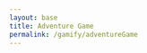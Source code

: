 ```yaml
---
layout: base
title: Adventure Game
permalink: /gamify/adventureGame
---
```


<div id="gameContainer">
    <div id="promptDropDown" class="promptDropDown" style="z-index: 9999"></div>
    <canvas id='gameCanvas'></canvas>
</div>


<script type="module">
    // import GameControl from '{{site.baseurl}}/assets/js/adventureGame/GameControl.js';
    import Game from '{{site.baseurl}}/assets/js/adventureGame/Game.js';
    import { pythonURI, javaURI, fetchOptions } from '{{site.baseurl}}/assets/js/api/config.js';

    const path = "{{site.baseurl}}";
    Game.main(path, pythonURI, javaURI, fetchOptions);
    // new GameControl(path).start();
</script>
